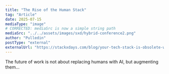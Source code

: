 ```yaml
---
title: "The Rise of the Human Stack"
tag: "Article"
date: 2025-07-15
mediaType: "image"
# CORRECTED: mediaSrc is now a simple string path
mediaSrc: "../../assets/images/sxd/hybrid-conference2.png"
author: "Pulledin"
postType: "external"
externalUrl: "https://stackxdays.com/blog/your-tech-stack-is-obsolete-without-this-the-human-stack"
---
```


The future of work is not about replacing humans with AI, but augmenting them...